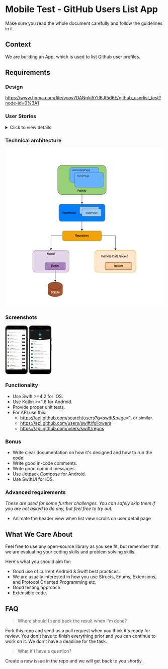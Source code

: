 # Mobile Test - GitHub Users List App

Make sure you read the whole document carefully and follow the guidelines in it.

## Context

We are building an App, which is used to list Github user profiles.

## Requirements

### Design

https://www.figma.com/file/voov7DANpki5YtI6Jt5d6E/github_userlist_test?node-id=0%3A1

### User Stories
<details>

<summary>Click to view details</summary>

1. As a user on app first launch,
    - When I reach the home page
    - Then I should see a list of GitHub users.
    - Each user item on this page should display as below:
        - avatar at left and center vertically
        - right part has a button, when I tap it, it will switch between `FOLLOW` and `FOLLOWED`, The FOLLOW state can be a local strategy
        - next to avatar has two lines of text which vertically centered with avatar
        - first line contains name and score, you can use `login` and `score`
        - score is always aligned next to name on the right with a small margin
        - when name is too long and pushes score to the edge of button, keep score displayed in full and shrink name label by trimming the end of text (ex. "verylongname... 109.45402")
        - second line is URL, you can use `html_url`
    - And I should see a search box
2. As a user on the home page,
  - When I tap on a user item
  - Then I should see the user's details
3. As a user on the home page,
  - When I focus on to the search bar
  - And enter search terms
  - Then I should see the corresponding new result lists based on the search terms real time
4. As a user on the home page,
  - When I pull the list down
  - And the list reach Top
  - Then I should see the list refresh
5. As a user on the home page,
  - When I scroll up
  - And the list reach bottom
  - Then I should be able continue scrolling to see next page's data
6. As a user on the user details page,
  - Then I should see:
    - the header view which is fixed and won't animate when the list scrolls
    - the avatar of this user which is the same as displayed in the homepage
    - the name of this user which is the same as diplayed in the hompage
    - the button has the same status as on the homepage for the same item
    - the repositories list which has the same cell style as the homepage, but different datasource
        - avatar: `owner.avatar_url`
        - name: `name`
        - score: `stargazers_count`
        - url: `html_url`
        - button is hidden in this case
7. As a user on the homepage or on the user details page
  - When I tap on the button in header view
  - And the button status is switched between `FOLLOW` and `FOLLOWED`
  - Then I back to the homepage, the row which has the same user will have the same button status as in the user details page

</details>

### Technical architecture

![](./art/architecture.png)

### Screenshots
<img src="./art/Screenshot_20230613_095250.png" style="zoom:15%;" /> <img src="./art/Screenshot_20230613_095332.png" style="zoom:15%;" />

### Functionality

- Use Swift >=4.2 for iOS.
- Use Kotlin >=1.6 for Android.
- Provide proper unit tests.
- For API use this: 
  - https://api.github.com/search/users?q=swift&page=1, or similar.
  - https://api.github.com/users/swift/followers
  - https://api.github.com/users/swift/repos

### Bonus

- Write clear documentation on how it's designed and how to run the code.
- Write good in-code comments.
- Write good commit messages.
- Use Jetpack Compose for Android.
- Use SwiftUI for iOS.

### Advanced requirements

*These are used for some further challenges. You can safely skip them if you are not asked to do any, but feel free to try out.*

- Animate the header view when list view scrolls on user detail page

## What We Care About

Feel free to use any open-source library as you see fit, but remember that we are evaluating your coding skills and problem solving skills.

Here's what you should aim for:

- Good use of current Android & Swift best practices.
- We are usually interested in how you use Structs, Enums, Extensions, and Protocol Oriented Programming etc.
- Good testing approach.
- Extensible code.


## FAQ

> Where should I send back the result when I'm done?

Fork this repo and send us a pull request when you think it's ready for review. You don't have to finish everything prior and you can continue to work on it. We don't have a deadline for the task.

> What if I have a question?

Create a new issue in the repo and we will get back to you shortly.
